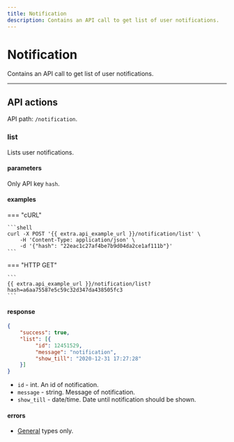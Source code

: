 ```yaml
---
title: Notification
description: Contains an API call to get list of user notifications.
---
```


# Notification

Contains an API call to get list of user notifications.

***

## API actions

API path: `/notification`.

### list

Lists user notifications.

#### parameters

Only API key `hash`.

#### examples

=== "cURL"

    ```shell
    curl -X POST '{{ extra.api_example_url }}/notification/list' \
        -H 'Content-Type: application/json' \ 
        -d '{"hash": "22eac1c27af4be7b9d04da2ce1af111b"}'
    ```

=== "HTTP GET"

    ```
    {{ extra.api_example_url }}/notification/list?hash=a6aa75587e5c59c32d347da438505fc3
    ```

#### response

```json
{
    "success": true,
    "list": [{
         "id": 12451529,
         "message": "notification",
         "show_till": "2020-12-31 17:27:28"
    }]
}
```

* `id` - int. An id of notification.
* `message` - string. Message of notification.
* `show_till` - date/time. Date until notification should be shown.

#### errors

* [General](../../getting-started.md#error-codes) types only.
